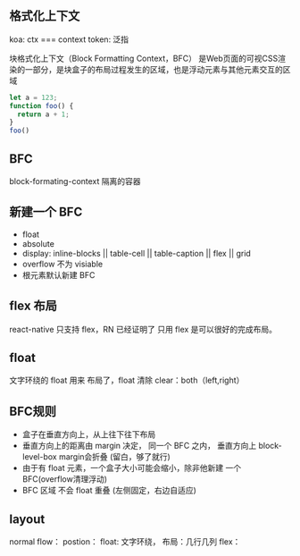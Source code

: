 ## 格式化上下文
koa: ctx  === context
token: 泛指

块格式化上下文（Block Formatting Context，BFC） 是Web页面的可视CSS渲染的一部分，是块盒子的布局过程发生的区域，也是浮动元素与其他元素交互的区域

```js
let a = 123;
function foo() {
  return a + 1;
}
foo()
```  

## BFC
block-formating-context
隔离的容器

## 新建一个 BFC
- float
- absolute
- display: inline-blocks || table-cell || table-caption || flex || grid
- overflow 不为 visiable
- 根元素默认新建 BFC


## flex 布局
react-native 只支持 flex，RN 已经证明了 只用 flex 是可以很好的完成布局。

## float

文字环绕的
float 用来 布局了，float 清除
clear：both（left,right）

## BFC规则
- 盒子在垂直方向上，从上往下往下布局
- 垂直方向上的距离由 margin 决定，
  同一个 BFC 之内， 垂直方向上 block-level-box margin会折叠 (留白，够了就行)
- 由于有 float 元素，一个盒子大小可能会缩小，除非他新建 一个 BFC(overflow清理浮动)
- BFC 区域 不会 float 重叠 (左侧固定，右边自适应)


## layout
normal flow：
postion：
float: 文字环绕， 布局：几行几列
flex：